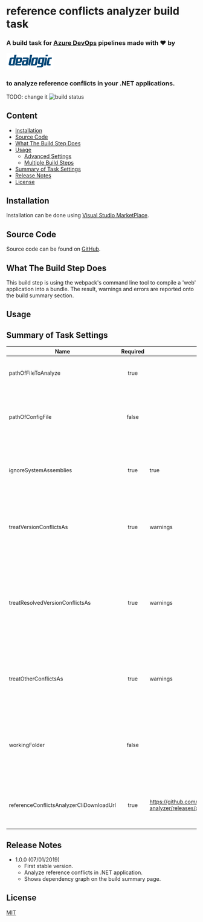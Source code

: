 # reference conflicts analyzer build task

### A build task for [Azure DevOps](https://azure.microsoft.com/en-us/services/devops/) pipelines made with ♥ by

[![dealogic logo](https://raw.githubusercontent.com/Dealogic/webpack-vsts-extension/master/dealogic-logo.png)](http://www.dealogic.com)

### to analyze reference conflicts in your .NET applications.

TODO: change it
![build status](https://dealogic.visualstudio.com/DefaultCollection/_apis/public/build/definitions/4cd19643-db3a-4dcc-b481-76a7800dd64d/7871/badge)

## Content

* [Installation](https://marketplace.visualstudio.com/items?itemName=Dealogic.webpack-vsts-extension#installation)
* [Source Code](https://marketplace.visualstudio.com/items?itemName=Dealogic.webpack-vsts-extension#source-code)
* [What The Build Step Does](https://marketplace.visualstudio.com/items?itemName=Dealogic.webpack-vsts-extension#what-the-build-step-does)
* [Usage](https://marketplace.visualstudio.com/items?itemName=Dealogic.webpack-vsts-extension#usage)
    * [Advanced Settings](https://marketplace.visualstudio.com/items?itemName=Dealogic.webpack-vsts-extension#advanced-settings)
    * [Multiple Build Steps](https://marketplace.visualstudio.com/items?itemName=Dealogic.webpack-vsts-extension#multiple-build-steps)
* [Summary of Task Settings](https://marketplace.visualstudio.com/items?itemName=Dealogic.webpack-vsts-extension#summary-of-task-settings)
* [Release Notes](https://marketplace.visualstudio.com/items?itemName=Dealogic.webpack-vsts-extension#release-notes)
* [License](https://marketplace.visualstudio.com/items?itemName=Dealogic.webpack-vsts-extension#license)

## <a id="installation"></a>Installation

Installation can be done using [Visual Studio MarketPlace](https://marketplace.visualstudio.com/items?itemName=Dealogic.webpack-vsts-extension).

## <a id="source-code"></a>Source Code

Source code can be found on [GitHub](https://github.com/Dealogic/webpack-vsts-extension).

## <a id="what-the-build-step-does"></a>What The Build Step Does

This build step is using the webpack's command line tool to compile a 'web' application into a bundle. The result, warnings and errors are reported onto the build summary section.

## <a id="usage"></a>Usage

## <a id="summary-of-task-settings"></a>Summary of Task Settings

Name | Required | Default Value | Description
--- | :---: | --- | ---
pathOfFileToAnalyze | true | | The entry point of the .NET application to analyze.
pathOfConfigFile | false | | The location of the configuration file that can contain assembly binding redirections.
ignoreSystemAssemblies | true | true | Ignore the system assemblies from the analysis. By default those won't be included.
treatVersionConflictsAs | true | warnings | How the version conflicts are reported. By default every version conflicts are reported as warnings.
treatResolvedVersionConflictsAs | true | warnings | How the resolved version conflicts are reported. By default every version conflicts that are resolved in a configuration file are reported as warnings.
treatOtherConflictsAs | true | warnings | How the other conflicts are reported. By default every other conflicts are reported as warnings.
workingFolder | false | | Working folder where the reference conflicts analysis will run. If you leave it blank it is the root of the repository.
referenceConflictsAnalyzerCliDownloadUrl | true | https://github.com/marss19/reference-conflicts-analyzer/releases/download/v.1.0.7/ReferenceConflictAnalyzer.CommandLine.1.0.7.zip | The URL of the Reference Conflicts Analyzer command line tool.

## <a id="release-notes"></a>Release Notes

* 1.0.0 (07/01/2019)
    * First stable version.
    * Analyze reference conflicts in .NET application.
    * Shows dependency graph on the build summary page.

## <a id="license"></a>License

[MIT](https://github.com/Dealogic/webpack-vsts-extension/blob/master/LICENSE)
